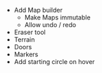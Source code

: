 * Add Map builder
  * Make Maps immutable
  * Allow undo / redo
* Eraser tool
* Terrain
* Doors
* Markers
* Add starting circle on hover